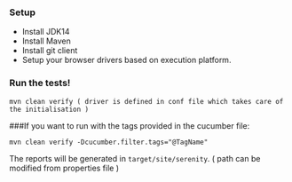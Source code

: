 

### Setup

 - Install JDK14
 -  Install Maven
 - Install git client   
 - Setup your browser drivers based on execution platform.

### Run the tests!

```
mvn clean verify ( driver is defined in conf file which takes care of the initialisation )
```
###If you want to run with the tags provided in the cucumber file:

```
mvn clean verify -Dcucumber.filter.tags="@TagName"
```

The reports will be generated in `target/site/serenity`. ( path can be modified from properties file )